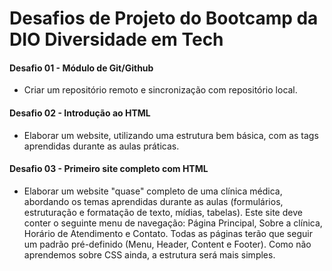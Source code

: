 # Desafios de Projeto do Bootcamp da DIO Diversidade em Tech
#### Desafio 01 - Módulo de Git/Github
- Criar um repositório remoto e sincronização com repositório local.
#### Desafio 02 - Introdução ao HTML
- Elaborar um website, utilizando uma estrutura bem básica, com as tags aprendidas durante as aulas práticas.
#### Desafio 03 - Primeiro site completo com HTML
- Elaborar um website "quase" completo de uma clínica médica, abordando os temas aprendidas durante as aulas (formulários, estruturação e formatação de texto, mídias, tabelas). Este site deve conter o seguinte menu de navegação: Página Principal, Sobre a clínica, Horário de Atendimento e Contato. Todas as páginas terão que seguir um padrão pré-definido (Menu, Header, Content e Footer). Como não aprendemos sobre CSS ainda, a estrutura será mais simples.

